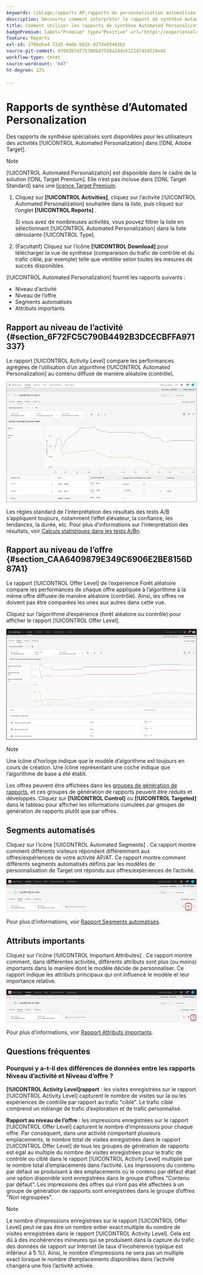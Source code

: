 ```yaml
---
keywords: ciblage;rapports AP;rapports de personnalisation automatisée;rapport au niveau de l’activité;rapport au niveau de l’offre;rapport des détails de l’offre;faq
description: Découvrez comment interpréter le rapport de synthèse Automated Personalization dans Adobe Target. Vous pouvez passer aux rapports Segments automatisés et Attributs importants à partir de ce rapport.
title: Comment utiliser les rapports de synthèse Automated Personalization ?
badgePremium: label="Premium" type="Positive" url="https://experienceleague.adobe.com/docs/target/using/introduction/intro.html?lang=en#premium newtab=true" tooltip="Découvrez les fonctionnalités incluses dans Target Premium."
feature: Reports
exl-id: 2708eba4-72d5-4e6b-b01b-d27de03463b2
source-git-commit: 07062b7df75300bd7558a24da5121df454520e42
workflow-type: tm+mt
source-wordcount: '647'
ht-degree: 12%

---
```


# Rapports de synthèse d’Automated Personalization

Des rapports de synthèse spécialisés sont disponibles pour les utilisateurs des activités [!UICONTROL Automated Personalization] dans [!DNL Adobe Target].

>[!NOTE]
>
>[!UICONTROL Automated Personalization] est disponible dans le cadre de la solution [!DNL Target Premium]. Elle n’est pas incluse dans [!DNL Target Standard] sans une [licence Target Premium](/help/main/c-intro/intro.md#premium).

1. Cliquez sur **[!UICONTROL Activities]**, cliquez sur l’activité [!UICONTROL Automated Personalization] souhaitée dans la liste, puis cliquez sur l’onglet **[!UICONTROL Reports]** .

   Si vous avez de nombreuses activités, vous pouvez filtrer la liste en sélectionnant [!UICONTROL Automated Personalization] dans la liste déroulante [!UICONTROL Type].

1. (Facultatif) Cliquez sur l’icône **[!UICONTROL Download]** pour télécharger la vue de synthèse (comparaison du trafic de contrôle et du trafic ciblé, par exemple) telle que ventilée selon toutes les mesures de succès disponibles.

[!UICONTROL Automated Personalization] fournit les rapports suivants :

* Niveau d’activité
* Niveau de l’offre
* Segments automatisés
* Attributs importants

## Rapport au niveau de l’activité {#section_6F72FC5C790B4492B3DCECBFFA971337}

Le rapport [!UICONTROL Activity Level] compare les performances agrégées de l’utilisation d’un algorithme [!UICONTROL Automated Personalization] au contenu diffusé de manière aléatoire (contrôle).

![Rapport au niveau de l’activité](/help/main/c-reports/assets/box_plot_ap.png)

Les règles standard de l’interprétation des résultats des tests A/B s’appliquent toujours, notamment l’effet élévateur, la confiance, les tendances, la durée, etc. Pour plus d&#39;informations sur l&#39;interprétation des résultats, voir [Calculs statistiques dans les tests A/Bn](/help/main/c-reports/statistical-methodology/statistical-calculations.md).

## Rapport au niveau de l’offre {#section_CAA6409879E349C6906E2BE8156D87A1}

Le rapport [!UICONTROL Offer Level] de l’expérience Forêt aléatoire compare les performances de chaque offre appliquée à l’algorithme à la même offre diffusée de manière aléatoire (contrôle). Ainsi, les offres ne doivent pas être comparées les unes aux autres dans cette vue.

Cliquez sur l’algorithme d’expérience (forêt aléatoire ou contrôle) pour afficher le rapport [!UICONTROL Offer Level].

![Rapport au niveau de l’offre dans Adobe Target](/help/main/c-reports/assets/ap_OfferLevelRpt.png)

>[!NOTE]
>
>Une icône d’horloge indique que le modèle d’algorithme est toujours en cours de création. Une icône représentant une coche indique que l’algorithme de base a été établi.

Les offres peuvent être affichées dans les [groupes de génération de rapports](/help/main/c-activities/t-automated-personalization/offer-reporting-groups-in-automated-personalization.md), et ces groupes de génération de rapports peuvent être réduits et développés. Cliquez sur **[!UICONTROL Control]** ou **[!UICONTROL Targeted]** dans le tableau pour afficher les informations cumulées par groupes de génération de rapports plutôt que par offres.

## Segments automatisés

Cliquez sur l’icône [!UICONTROL Automated Segments] . Ce rapport montre comment différents visiteurs répondent différemment aux offres/expériences de votre activité AP/AT. Ce rapport montre comment différents segments automatisés définis par les modèles de personnalisation de Target ont répondu aux offres/expériences de l’activité.

![Icône Segments automatisés](/help/main/c-reports/assets/icon-automated-sements-ap.png)

Pour plus d’informations, voir [Rapport Segments automatisés](/help/main/c-reports/c-personalization-insights-reports/automated-segments-report.md).

## Attributs importants

Cliquez sur l’icône [!UICONTROL Important Attributes] . Ce rapport montre comment, dans différentes activités, différents attributs sont plus (ou moins) importants dans la manière dont le modèle décide de personnaliser. Ce rapport indique les attributs principaux qui ont influencé le modèle et leur importance relative.

![Icône Attributs importants](/help/main/c-reports/assets/icon-important-attributes-ap.png)

Pour plus d’informations, voir [Rapport Attributs importants](/help/main/c-reports/c-personalization-insights-reports/important-attributes-report.md).

## Questions fréquentes

### Pourquoi y a-t-il des différences de données entre les rapports Niveau d’activité et Niveau d’offre ?

**[!UICONTROL Activity Level]rapport** : les visites enregistrées sur le rapport [!UICONTROL Activity Level] capturent le nombre de visites sur la ou les expériences de contrôle par rapport au trafic &quot;ciblé&quot;. Le trafic ciblé comprend un mélange de trafic d’exploration et de trafic personnalisé.

**Rapport au niveau de l’offre** : les impressions enregistrées sur le rapport [!UICONTROL Offer Level] capturent le nombre d’impressions pour chaque offre. Par conséquent, dans une activité comportant plusieurs emplacements, le nombre total de visites enregistrées dans le rapport [!UICONTROL Offer Level] de tous les groupes de génération de rapports est égal au multiple du nombre de visites enregistrées pour le trafic de contrôle ou ciblé dans le rapport [!UICONTROL Activity Level] multiplié par le nombre total d’emplacements dans l’activité. Les impressions du contenu par défaut se produisant à des emplacements où le contenu par défaut était une option disponible sont enregistrées dans le groupe d’offres &quot;Contenu par défaut&quot;. Les impressions des offres qui n’ont pas été affectées à un groupe de génération de rapports sont enregistrées dans le groupe d’offres &quot;Non regroupées&quot;.

>[!NOTE]
>
>Le nombre d’impressions enregistrées sur le rapport [!UICONTROL Offer Level] peut ne pas être un nombre entier exact multiple du nombre de visites enregistrées dans le rapport [!UICONTROL Activity Level]. Cela est dû à des incohérences mineures qui se produisent dans la capture du trafic des données de rapport sur Internet (le taux d’incohérence typique est inférieur à 5 %). Ainsi, le nombre d’impressions ne sera pas un multiple exact lorsque le nombre d’emplacements disponibles dans l’activité changera une fois l’activité activée.
